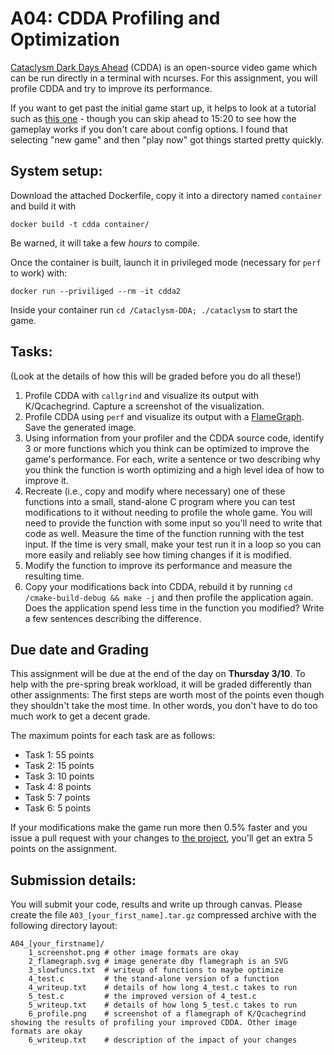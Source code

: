 A04: CDDA Profiling and Optimization
===

[Cataclysm Dark Days Ahead](https://github.com/CleverRaven/Cataclysm-DDA) (CDDA) is an open-source video game which can be run directly in a terminal with ncurses.
For this assignment, you will profile CDDA and try to improve its performance.

If you want to get past the initial game start up, it helps to look at a tutorial such as [this one](https://www.youtube.com/watch?v=bZr1h6fqsBA) - though you can skip ahead to 15:20 to see how the gameplay works if you don't care about config options.
I found that selecting "new game" and then "play now" got things started pretty quickly.

## System setup:

Download the attached Dockerfile, copy it into a directory named `container` and build it with
```
docker build -t cdda container/
```
Be warned, it will take a few *hours* to compile.

Once the container is built, launch it in privileged mode (necessary for `perf` to work) with:
```
docker run --priviliged --rm -it cdda2
```

Inside your container run `cd /Cataclysm-DDA; ./cataclysm` to start the game.

## Tasks:
(Look at the details of how this will be graded before you do all these!)

1) Profile CDDA with `callgrind` and visualize its output with K/Qcachegrind. Capture a screenshot of the visualization.
2) Profile CDDA using `perf` and visualize its output with a [FlameGraph](https://github.com/brendangregg/FlameGraph).
Save the generated image.
3) Using information from your profiler and the CDDA source code, identify 3 or more functions which you think can be optimized to improve the game's performance.  For each, write a sentence or two describing why you think the function is worth optimizing and a high level idea of how to improve it.
4) Recreate (i.e., copy and modify where necessary) one of these functions into a small, stand-alone C program where you can test modifications to it without needing to profile the whole game. You will need to provide the function with some input so you'll need to write that code as well. Measure the time of the function running with the test input. If the time is very small, make your test run it in a loop so you can more easily and reliably see how timing changes if it is modified.
5) Modify the function to improve its performance and measure the resulting time.
6) Copy your modifications back into CDDA, rebuild it by running `cd /cmake-build-debug && make -j` and then profile the application again.
Does the application spend less time in the function you modified? Write a few sentences describing the difference.

## Due date and Grading
This assignment will be due at the end of the day on **Thursday 3/10**.
To help with the pre-spring break workload, it will be graded differently than other assignments:
The first steps are worth most of the points even though they shouldn't take the most time.
In other words, you don't have to do too much work to get a decent grade.

The maximum points for each task are as follows:

* Task 1: 55 points
* Task 2: 15 points
* Task 3: 10 points
* Task 4:  8 points
* Task 5:  7 points
* Task 6:  5 points

If your modifications make the game run more then 0.5% faster and you issue a pull request with your changes
to [the project](https://github.com/CleverRaven/Cataclysm-DDA), you'll get an extra 5 points on the assignment.

## Submission details:
You will submit your code, results and write up through canvas. Please create the file `A03_[your_first_name].tar.gz`
compressed archive with the following directory layout:

```
A04_[your_firstname]/
    1_screenshot.png # other image formats are okay
    2_flamegraph.svg # image generate dby flamegraph is an SVG
    3_slowfuncs.txt  # writeup of functions to maybe optimize
    4_test.c         # the stand-alone version of a function
    4_writeup.txt    # details of how long 4_test.c takes to run
    5_test.c         # the improved version of 4_test.c
    5_writeup.txt    # details of how long 5_test.c takes to run
    6_profile.png    # screenshot of a flamegraph of K/Qcachegrind showing the results of profiling your improved CDDA. Other image formats are okay
    6_writeup.txt    # description of the impact of your changes
```
